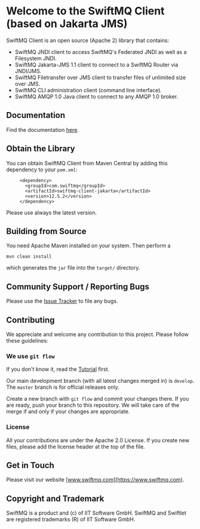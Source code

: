 # Welcome to the SwiftMQ Client (based on Jakarta JMS)

SwiftMQ Client is an open source (Apache 2) library that contains:

- SwiftMQ JNDI client to access SwiftMQ's Federated JNDI as well as a Filesystem JNDI.
- SwiftMQ Jakarta-JMS 1.1 client to connect to a SwiftMQ Router via JNDI/JMS.
- SwiftMQ Filetransfer over JMS client to transfer files of unlimited size over JMS.
- SwiftMQ CLI administration client (command line interface).
- SwiftMQ AMQP 1.0 Java client to connect to any AMQP 1.0 broker.

## Documentation

Find the documentation [here](https://www.swiftmq.com/docs/docs/client/intro/).

## Obtain the Library

You can obtain SwiftMQ Client from Maven Central by adding this dependency to your `pom.xml`:

```
     <dependency>
       <groupId>com.swiftmq</groupId>
       <artifactId>swiftmq-client-jakarta</artifactId>
       <version>12.5.2</version>
     </dependency>
```

Please use always the latest version.

## Building from Source

You need Apache Maven installed on your system. Then perform a

    mvn clean install

which generates the `jar` file into the `target/` directory.

## Community Support / Reporting Bugs

Please use the [Issue Tracker](https://github.com/iitsoftware/swiftmq-client/issues) to file any bugs.

## Contributing

We appreciate and welcome any contribution to this project. Please follow these guidelines:

### We use `git flow`

If you don't know it, read the [Tutorial](https://www.atlassian.com/git/tutorials/comparing-workflows/gitflow-workflow)
first.

Our main development branch (with all latest changes merged in) is `develop`. The `master` branch is for official
releases only.

Create a new branch with `git flow` and commit your changes there. If you are ready, push your branch to this
repository. We will take care of the merge if and only if your changes are appropriate.

### License

All your contributions are under the Apache 2.0 License. If you create new files, please add the license header at the
top of the file.

## Get in Touch

Please visit our website [www.swiftmq.com](https://www.swiftmq.com).

## Copyright and Trademark

SwiftMQ is a product and (c) of IIT Software GmbH. SwiftMQ and Swiftlet are registered trademarks (R) of IIT Software
GmbH.

